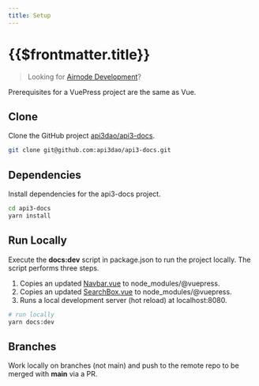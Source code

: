 ```yaml
---
title: Setup
---
```


# {{$frontmatter.title}}

<TocHeader />
<TOC class="table-of-contents" :include-level="[2,3]" />

> Looking for [Airnode Development](../dev-airnode/)?

Prerequisites for a VuePress project are the same as Vue.

## Clone

Clone the GitHub project
[api3dao/api3-docs](https://github.com/api3dao/api3-docs).

```bash
git clone git@github.com:api3dao/api3-docs.git

```

## Dependencies

Install dependencies for the api3-docs project.

```bash
cd api3-docs
yarn install
```

## Run Locally

Execute the **docs:dev** script in package.json to run the project locally. The
script performs three steps.

1. Copies an updated [Navbar.vue](./override-components.md#navbar-vue) to
   node_modules/@vuepress.
2. Copies an updated [SearchBox.vue](./override-components.md#searchbox-vue) to
   node_modules/@vuepress.
3. Runs a local development server (hot reload) at localhost:8080.

```bash
# run locally
yarn docs:dev
```

## Branches

Work locally on branches (not main) and push to the remote repo to be merged
with **main** via a PR.
